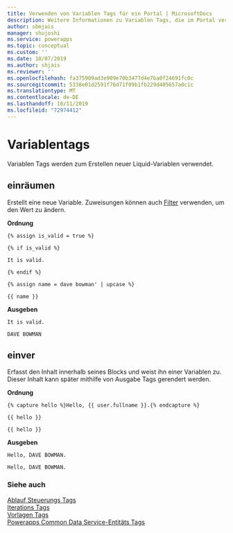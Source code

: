 ```yaml
---
title: Verwenden von Variablen Tags für ein Portal | MicrosoftDocs
description: Weitere Informationen zu Variablen Tags, die im Portal verfügbar sind
author: sbmjais
manager: shujoshi
ms.service: powerapps
ms.topic: conceptual
ms.custom: ''
ms.date: 10/07/2019
ms.author: shjais
ms.reviewer: ''
ms.openlocfilehash: fa375909ad3e909e70b3477d4e7ba0f24691fc0c
ms.sourcegitcommit: 5338e01d2591f76d71f09b1fb229d405657a0c1c
ms.translationtype: MT
ms.contentlocale: de-DE
ms.lasthandoff: 10/11/2019
ms.locfileid: "72974412"
---
```

# <a name="variable-tags"></a>Variablentags

Variablen Tags werden zum Erstellen neuer Liquid-Variablen verwendet.

## <a name="assign"></a>einräumen

Erstellt eine neue Variable. Zuweisungen können auch [Filter](liquid-filters.md) verwenden, um den Wert zu ändern.  

**Ordnung**

```
{% assign is_valid = true %}

{% if is_valid %}

It is valid.

{% endif %}

{% assign name = dave bowman' | upcase %}

{{ name }}
```

**Ausgeben**

```
It is valid.

DAVE BOWMAN
```

## <a name="capture"></a>einver

Erfasst den Inhalt innerhalb seines Blocks und weist ihn einer Variablen zu. Dieser Inhalt kann später mithilfe von Ausgabe Tags gerendert werden.

**Ordnung**

```
{% capture hello %}Hello, {{ user.fullname }}.{% endcapture %}

{{ hello }}

{{ hello }}
```

**Ausgeben**

```
Hello, DAVE BOWMAN.

Hello, DAVE BOWMAN.
```

### <a name="see-also"></a>Siehe auch

[Ablauf Steuerungs Tags](control-flow-tags.md)<br>
[Iterations Tags](iteration-tags.md)<br>
[Vorlagen Tags](template-tags.md)<br>
[Powerapps Common Data Service-Entitäts Tags](portals-entity-tags.md)
